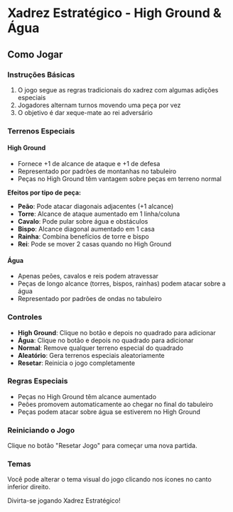 # Xadrez Estratégico - High Ground & Água

## Como Jogar

### Instruções Básicas
1. O jogo segue as regras tradicionais do xadrez com algumas adições especiais
2. Jogadores alternam turnos movendo uma peça por vez
3. O objetivo é dar xeque-mate ao rei adversário

### Terrenos Especiais

#### High Ground
- Fornece +1 de alcance de ataque e +1 de defesa
- Representado por padrões de montanhas no tabuleiro
- Peças no High Ground têm vantagem sobre peças em terreno normal

**Efeitos por tipo de peça:**
- **Peão**: Pode atacar diagonais adjacentes (+1 alcance)
- **Torre**: Alcance de ataque aumentado em 1 linha/coluna
- **Cavalo**: Pode pular sobre água e obstáculos
- **Bispo**: Alcance diagonal aumentado em 1 casa
- **Rainha**: Combina benefícios de torre e bispo
- **Rei**: Pode se mover 2 casas quando no High Ground

#### Água
- Apenas peões, cavalos e reis podem atravessar
- Peças de longo alcance (torres, bispos, rainhas) podem atacar sobre a água
- Representado por padrões de ondas no tabuleiro

### Controles
- **High Ground**: Clique no botão e depois no quadrado para adicionar
- **Água**: Clique no botão e depois no quadrado para adicionar
- **Normal**: Remove qualquer terreno especial do quadrado
- **Aleatório**: Gera terrenos especiais aleatoriamente
- **Resetar**: Reinicia o jogo completamente

### Regras Especiais
- Peças no High Ground têm alcance aumentado
- Peões promovem automaticamente ao chegar no final do tabuleiro
- Peças podem atacar sobre água se estiverem no High Ground

### Reiniciando o Jogo
Clique no botão "Resetar Jogo" para começar uma nova partida.

### Temas
Você pode alterar o tema visual do jogo clicando nos ícones no canto inferior direito.

Divirta-se jogando Xadrez Estratégico!